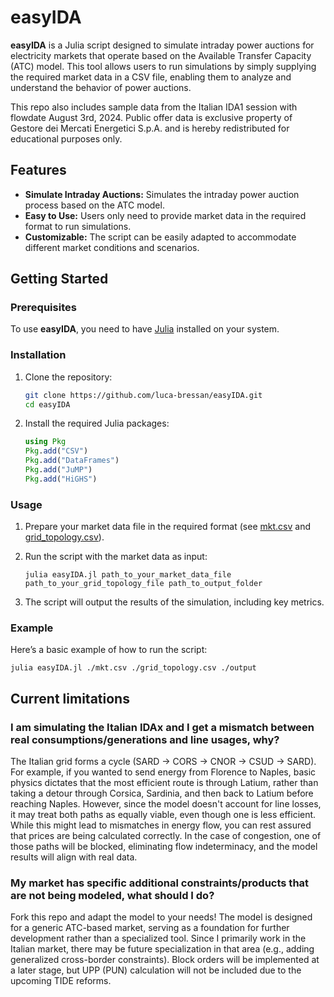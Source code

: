 # easyIDA

**easyIDA** is a Julia script designed to simulate intraday power auctions for electricity markets that operate based on the Available Transfer Capacity (ATC) model. This tool allows users to run simulations by simply supplying the required market data in a CSV file, enabling them to analyze and understand the behavior of power auctions.

This repo also includes sample data from the Italian IDA1 session with flowdate August 3rd, 2024. Public offer data is exclusive property of Gestore dei Mercati Energetici S.p.A. and is hereby redistributed for educational purposes only.

## Features

- **Simulate Intraday Auctions:** Simulates the intraday power auction process based on the ATC model.
- **Easy to Use:** Users only need to provide market data in the required format to run simulations.
- **Customizable:** The script can be easily adapted to accommodate different market conditions and scenarios.

## Getting Started

### Prerequisites

To use **easyIDA**, you need to have [Julia](https://julialang.org/downloads/) installed on your system.

### Installation

1. Clone the repository:

    ```bash
    git clone https://github.com/luca-bressan/easyIDA.git
    cd easyIDA
    ```

2. Install the required Julia packages:

    ```julia
    using Pkg
    Pkg.add("CSV")
    Pkg.add("DataFrames")
    Pkg.add("JuMP")
    Pkg.add("HiGHS")
    ```

### Usage

1. Prepare your market data file in the required format (see [mkt.csv](mkt.csv) and [grid_topology.csv](grid_topology.csv)).

2. Run the script with the market data as input:
    ```pwsh
    julia easyIDA.jl path_to_your_market_data_file path_to_your_grid_topology_file path_to_output_folder
    ```

3. The script will output the results of the simulation, including key metrics.

### Example

Here’s a basic example of how to run the script:

```pwsh
julia easyIDA.jl ./mkt.csv ./grid_topology.csv ./output
```

## Current limitations

### I am simulating the Italian IDAx and I get a mismatch between real consumptions/generations and line usages, why?

The Italian grid forms a cycle (SARD -> CORS -> CNOR -> CSUD -> SARD). For example, if you wanted to send energy from Florence to Naples, basic physics dictates that the most efficient route is through Latium, rather than taking a detour through Corsica, Sardinia, and then back to Latium before reaching Naples. However, since the model doesn't account for line losses, it may treat both paths as equally viable, even though one is less efficient. While this might lead to mismatches in energy flow, you can rest assured that prices are being calculated correctly. In the case of congestion, one of those paths will be blocked, eliminating flow indeterminacy, and the model results will align with real data.

### My market has specific additional constraints/products that are not being modeled, what should I do?

Fork this repo and adapt the model to your needs! The model is designed for a generic ATC-based market, serving as a foundation for further development rather than a specialized tool. Since I primarily work in the Italian market, there may be future specialization in that area (e.g., adding generalized cross-border constraints). Block orders will be implemented at a later stage, but UPP (PUN) calculation will not be included due to the upcoming TIDE reforms.